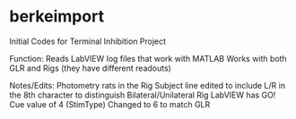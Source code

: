 # berkeimport
Initial Codes for Terminal Inhibition Project

Function:
Reads LabVIEW log files that work with MATLAB
Works with both GLR and Rigs (they have different readouts)

Notes/Edits:
Photometry rats in the Rig
  Subject line edited to include L/R in the 8th character to distinguish Bilateral/Unilateral
  Rig LabVIEW has GO! Cue value of 4 (StimType)
    Changed to 6 to match GLR

